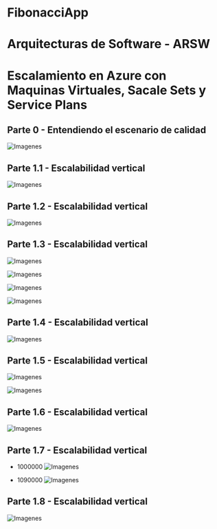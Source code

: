 # FibonacciApp

# Arquitecturas de Software - ARSW

# Escalamiento en Azure con Maquinas Virtuales, Sacale Sets y Service Plans

## Parte 0 - Entendiendo el escenario de calidad

![Imagenes](https://github.com/checho1998/FibonacciApp/blob/master/Imagenes/primera.PNG)

## Parte 1.1 - Escalabilidad vertical

![Imagenes](https://github.com/checho1998/FibonacciApp/blob/master/Imagenes/segunda.PNG)

## Parte 1.2 - Escalabilidad vertical

![Imagenes](https://github.com/checho1998/FibonacciApp/blob/master/Imagenes/tercera.PNG)

## Parte 1.3 - Escalabilidad vertical

![Imagenes](https://github.com/checho1998/FibonacciApp/blob/master/Imagenes/cuartaA.PNG)

![Imagenes](https://github.com/checho1998/FibonacciApp/blob/master/Imagenes/cuartaB.PNG)

![Imagenes](https://github.com/checho1998/FibonacciApp/blob/master/Imagenes/cuartaC.PNG)

![Imagenes](https://github.com/checho1998/FibonacciApp/blob/master/Imagenes/cuartaD.PNG)

## Parte 1.4 - Escalabilidad vertical

![Imagenes](https://github.com/checho1998/FibonacciApp/blob/master/Imagenes/quinta.PNG)


## Parte 1.5 - Escalabilidad vertical

![Imagenes](https://github.com/checho1998/FibonacciApp/blob/master/Imagenes/sextaA.PNG)


![Imagenes](https://github.com/checho1998/FibonacciApp/blob/master/Imagenes/sextaB.PNG)

## Parte 1.6 - Escalabilidad vertical

![Imagenes](https://github.com/checho1998/FibonacciApp/blob/master/Imagenes/septima.PNG)

## Parte 1.7 - Escalabilidad vertical

- 1000000
![Imagenes](https://github.com/checho1998/FibonacciApp/blob/master/Imagenes/octavaA.PNG)

- 1090000
![Imagenes](https://github.com/checho1998/FibonacciApp/blob/master/Imagenes/octavaB.PNG)

## Parte 1.8 - Escalabilidad vertical

![Imagenes](https://github.com/checho1998/FibonacciApp/blob/master/Imagenes/novena.PNG)
